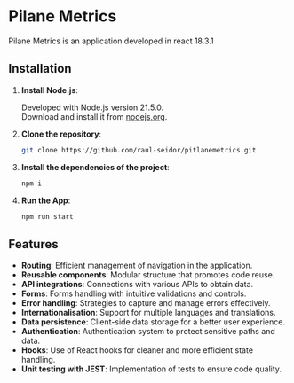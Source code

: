 # Pilane Metrics

Pilane Metrics is an application developed in react 18.3.1

## Installation

1. **Install Node.js**:

   Developed with Node.js version 21.5.0.  
   Download and install it from [nodejs.org](https://nodejs.org).

2. **Clone the repository**:

   ```bash
   git clone https://github.com/raul-seidor/pitlanemetrics.git
   ```

3. **Install the dependencies of the project**:

   ```bash
   npm i
   ```

4. **Run the App**:
   ```bash
   npm run start
   ```

## Features

- **Routing**: Efficient management of navigation in the application.
- **Reusable components**: Modular structure that promotes code reuse.
- **API integrations**: Connections with various APIs to obtain data.
- **Forms**: Forms handling with intuitive validations and controls.
- **Error handling**: Strategies to capture and manage errors effectively.
- **Internationalisation**: Support for multiple languages and translations.
- **Data persistence**: Client-side data storage for a better user experience.
- **Authentication**: Authentication system to protect sensitive paths and data.
- **Hooks**: Use of React hooks for cleaner and more efficient state handling.
- **Unit testing with JEST**: Implementation of tests to ensure code quality.